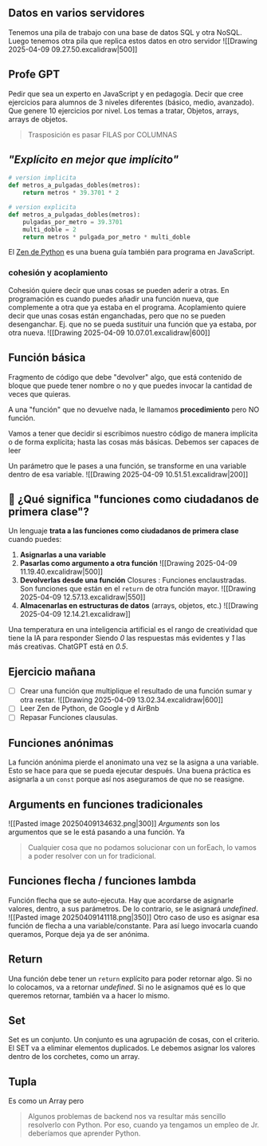 ## Datos en varios servidores
Tenemos una pila de trabajo con una base de datos SQL y otra NoSQL. Luego tenemos otra pila que replica estos datos en otro servidor
![[Drawing 2025-04-09 09.27.50.excalidraw|500]]
## Profe GPT
Pedir que sea un experto en JavaScript y en pedagogía. Decir que cree ejercicios para alumnos de 3 niveles diferentes (básico, medio, avanzado). Que genere 10 ejercicios por nivel. Los temas a tratar, Objetos, arrays, arrays de objetos.

> Trasposición es pasar FILAS por COLUMNAS

## *"Explícito en mejor que implícito"*
```python
# version implicita
def metros_a_pulgadas_dobles(metros):
    return metros * 39.3701 * 2

# version explicita
def metros_a_pulgadas_dobles(metros):
    pulgadas_por_metro = 39.3701
    multi_doble = 2
    return metros * pulgada_por_metro * multi_doble
```
El [Zen de Python](https://elpythonista.com/zen-de-python) es una buena guía también para programa en JavaScript.
### cohesión y acoplamiento
Cohesión quiere decir que unas cosas se pueden aderir a otras. En programación es cuando puedes añadir una función nueva, que complemente a otra que ya estaba en el programa.
Acoplamiento quiere decir que unas cosas están enganchadas, pero que no se pueden desenganchar. Ej. que no se pueda sustituir una función que ya estaba, por otra nueva.
![[Drawing 2025-04-09 10.07.01.excalidraw|600]]

## Función básica
Fragmento de código que debe "devolver" algo, que está contenido de bloque que puede tener nombre o no y que puedes invocar la cantidad de veces que quieras.

A una "función" que no devuelve nada, le llamamos **procedimiento** pero NO función.

Vamos a tener que decidir si escribimos nuestro código de manera implícita o de forma explícita; hasta las cosas más básicas. Debemos ser capaces de leer 

Un parámetro que le pases a una función, se transforme en una variable dentro de esa variable.
![[Drawing 2025-04-09 10.51.51.excalidraw|200]]
## 🧠 ¿Qué significa "funciones como ciudadanos de primera clase"?

Un lenguaje **trata a las funciones como ciudadanos de primera clase** cuando puedes:
1. **Asignarlas a una variable**
2. **Pasarlas como argumento a otra función**
![[Drawing 2025-04-09 11.19.40.excalidraw|500]]
3. **Devolverlas desde una función**
Closures : Funciones enclaustradas. Son funciones que están en el `return` de otra función mayor.
![[Drawing 2025-04-09 12.57.13.excalidraw|550]]
4. **Almacenarlas en estructuras de datos** (arrays, objetos, etc.)
![[Drawing 2025-04-09 12.14.21.excalidraw]]

Una temperatura en una inteligencia artificial es el rango de creatividad que tiene la IA para responder Siendo *0* las respuestas más evidentes y *1* las más creativas. ChatGPT está en *0.5*.

## Ejercicio mañana
- [ ] Crear una función que multiplique el resultado de una función sumar y otra restar.
![[Drawing 2025-04-09 13.02.34.excalidraw|600]]
- [ ] Leer Zen de Python, de Google y d AirBnb
- [ ]  Repasar Funciones clausulas.

## Funciones anónimas
La función anónima pierde el anonimato una vez se la asigna a una variable. Esto se hace para que se pueda ejecutar después.
Una buena práctica es asignarla a un `const` porque así nos aseguramos de que no se reasigne.

## Arguments en funciones tradicionales
![[Pasted image 20250409134632.png|300]]
*Arguments* son los argumentos que se le está pasando a una función. Ya

> Cualquier cosa que no podamos solucionar con un forEach, lo vamos a poder resolver con un for tradicional.

## Funciones flecha / funciones lambda
Función flecha que se auto-ejecuta. Hay que acordarse de asignarle valores, dentro, a sus parámetros. De lo contrario, se le asignará *undefined*.
![[Pasted image 20250409141118.png|350]]
Otro caso de uso es asignar esa función de flecha a una variable/constante. Para así luego invocarla cuando queramos, Porque deja ya de ser anónima. 

## Return
Una función debe tener un `return` explícito para poder retornar algo. Si no lo colocamos, va a retornar *undefined*. Si no le asignamos qué es lo que queremos retornar, también va a hacer lo mismo.

## Set
Set es un conjunto. Un conjunto es una agrupación de cosas, con el criterio.
El SET va a eliminar elementos duplicados. Le debemos asignar los valores dentro de los corchetes, como un array.

## Tupla
Es como un Array pero 

> Algunos problemas de backend nos va resultar más sencillo resolverlo con Python. Por eso, cuando ya tengamos un empleo de Jr. deberíamos que aprender Python.